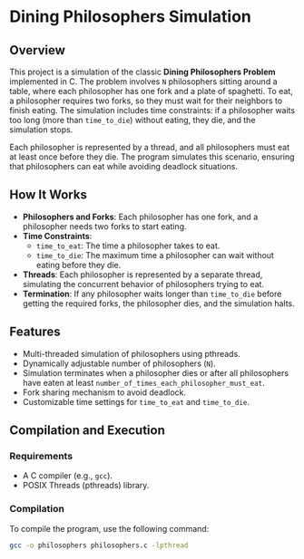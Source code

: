 # Dining Philosophers Simulation

## Overview
This project is a simulation of the classic **Dining Philosophers Problem** implemented in C. The problem involves `N` philosophers sitting around a table, where each philosopher has one fork and a plate of spaghetti. To eat, a philosopher requires two forks, so they must wait for their neighbors to finish eating. The simulation includes time constraints: if a philosopher waits too long (more than `time_to_die`) without eating, they die, and the simulation stops.

Each philosopher is represented by a thread, and all philosophers must eat at least once before they die. The program simulates this scenario, ensuring that philosophers can eat while avoiding deadlock situations.

## How It Works
- **Philosophers and Forks**: Each philosopher has one fork, and a philosopher needs two forks to start eating.
- **Time Constraints**:
  - `time_to_eat`: The time a philosopher takes to eat.
  - `time_to_die`: The maximum time a philosopher can wait without eating before they die.
- **Threads**: Each philosopher is represented by a separate thread, simulating the concurrent behavior of philosophers trying to eat.
- **Termination**: If any philosopher waits longer than `time_to_die` before getting the required forks, the philosopher dies, and the simulation halts.

## Features
- Multi-threaded simulation of philosophers using pthreads.
- Dynamically adjustable number of philosophers (`N`).
- Simulation terminates when a philosopher dies or after all philosophers have eaten at least   `number_of_times_each_philosopher_must_eat`.
- Fork sharing mechanism to avoid deadlock.
- Customizable time settings for `time_to_eat` and `time_to_die`.

## Compilation and Execution
### Requirements
- A C compiler (e.g., `gcc`).
- POSIX Threads (pthreads) library.

### Compilation
To compile the program, use the following command:
```bash
gcc -o philosophers philosophers.c -lpthread
